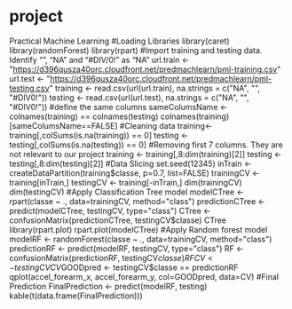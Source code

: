 # project
Practical Machine Learning
#Loading Libraries 
library(caret)
library(randomForest)
library(rpart)
#Import training and testing data. Identify “”, “NA” and “#DIV/0!” as “NA” 
url.train <- "https://d396qusza40orc.cloudfront.net/predmachlearn/pml-training.csv"
url.test <- "https://d396qusza40orc.cloudfront.net/predmachlearn/pml-testing.csv"
training <- read.csv(url(url.train), na.strings = c("NA", "", "#DIV0!"))
testing <- read.csv(url(url.test), na.strings = c("NA", "", "#DIV0!"))
#define the same columns
sameColumsName <- colnames(training) == colnames(testing)
colnames(training)[sameColumsName==FALSE]
#Cleaning data
training<-training[,colSums(is.na(training)) == 0]
testing <-testing[,colSums(is.na(testing)) == 0]
#Removing first 7 columns. They are not relevant to our project
training <- training[,8:dim(training)[2]]
testing <- testing[,8:dim(testing)[2]]
#Data Slicing
set.seed(12345)
inTrain <- createDataPartition(training$classe, p=0.7, list=FALSE)
trainingCV <- training[inTrain,]
testingCV <- training[-inTrain,]
dim(trainingCV)
dim(testingCV)
#Apply Classification Tree model
modelCTree <- rpart(classe ~ ., data=trainingCV, method="class")
predictionCTree <- predict(modelCTree, testingCV, type="class")
CTree <- confusionMatrix(predictionCTree, testingCV$classe)
CTree
library(rpart.plot)
rpart.plot(modelCTree)
#Apply Random forest model
modelRF <- randomForest(classe ~ ., data=trainingCV, method="class")
predictionRF <- predict(modelRF, testingCV, type="class")
RF <- confusionMatrix(predictionRF, testingCV$classe)
RF
CV <- testingCV
CV$GOODpred <- testingCV$classe == predictionRF
qplot(accel_forearm_x, accel_forearm_y, col=GOODpred, data=CV)
#Final Prediction
FinalPrediction <- predict(modelRF, testing)
kable(t(data.frame(FinalPrediction)))
